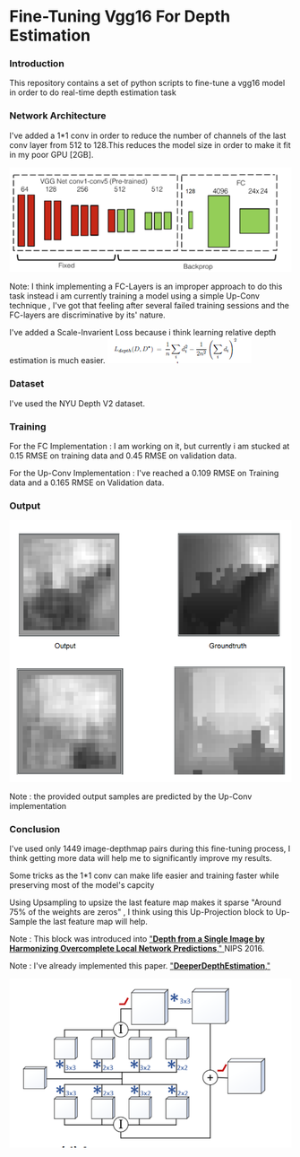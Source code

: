 # Fine-Tuning Vgg16 For Depth Estimation

### Introduction
This repository contains a set of python scripts to fine-tune a vgg16 model in order to do real-time depth estimation task

### Network Architecture
I've added a 1*1 conv in order to reduce the number of channels of the last conv layer from 512 to 128.This reduces the model size in order to make it fit in my poor GPU [2GB].

![img_1](./Arch.png)

Note: I think implementing a FC-Layers is an improper approach to do this task instead i am currently training a model using a simple Up-Conv technique , I've got that feeling after several failed training sessions and the FC-layers are discriminative by its' nature.

I've added a Scale-Invarient Loss because i think learning relative depth estimation is much easier.
![img_1](./loss.png)

### Dataset
I've used the NYU Depth V2 dataset.

### Training
For the FC Implementation : I am working on it, but currently i am stucked at 0.15 RMSE on training data and 0.45 RMSE on validation data.

For the Up-Conv Implementation : I've reached a 0.109 RMSE on Training data and a 0.165 RMSE on Validation data. 

### Output
![img_1](./output.png)

Note : the provided output samples are predicted by the Up-Conv implementation

### Conclusion

I've used only 1449 image-depthmap pairs during this fine-tuning process, I think getting more data will help me to significantly improve my results.

Some tricks as the 1*1 conv can make life easier and training faster while preserving most of the model's capcity
 
Using Upsampling to upsize the last feature map makes it sparse "Around 75% of the weights are zeros" , I think using this Up-Projection block to Up-Sample the last feature map will help. 

Note : This block was introduced into ["**Depth from a Single Image by Harmonizing Overcomplete Local Network Predictions**," 
](https://arxiv.org/abs/1605.07081) NIPS 2016.

Note : I've already implemented this paper. ["**DeeperDepthEstimation**," 
](https://github.com/MahmoudSelmy/DeeperDepthEstimation)

![img_1](./up_projection.png)





